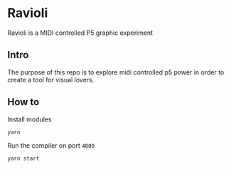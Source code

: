 # Ravioli
Ravioli is a MIDI controlled P5 graphic experiment

## Intro 
The purpose of this repo is to explore midi controlled p5 power in order to create a tool for visual lovers.

## How to
Install modules 
```
yarn 
```
Run the compiler on port `4800`
```
yarn start
```



